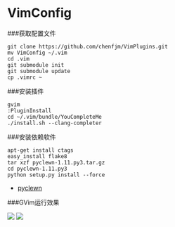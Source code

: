 VimConfig
=========

###获取配置文件  

	git clone https://github.com/chenfjm/VimPlugins.git
	mv VimConfig ~/.vim
	cd .vim
	git submodule init
	git submodule update   
	cp .vimrc ~

###安装插件  

	gvim
	:PluginInstall   
    cd ~/.vim/bundle/YouCompleteMe
    ./install.sh --clang-completer

###安装依赖软件  

	apt-get install ctags
	easy_install flake8
	tar xzf pyclewn-1.11.py3.tar.gz
	cd pyclewn-1.11.py3
	python setup.py install --force  


- [pyclewn](http://pyclewn.sourceforge.net/)  

###GVim运行效果  

![](https://chenfjm.github.io/VimPlugins/images/vim1.png)
![](https://chenfjm.github.io/VimPlugins/images/vim2.png)

